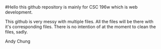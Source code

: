 #Hello this github repository is mainly for CSC 196w which is web development. 

This github is very messy with multiple files. All the files will be there with it's corresponding files.
There is no intention of at the moment to clean the files, sadly.

Andy Chung
